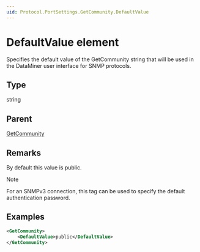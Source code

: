 ```yaml
---
uid: Protocol.PortSettings.GetCommunity.DefaultValue
---
```


# DefaultValue element

Specifies the default value of the GetCommunity string that will be used in the DataMiner user interface for SNMP protocols.

## Type

string

## Parent

[GetCommunity](xref:Protocol.PortSettings.GetCommunity)

## Remarks

By default this value is public.

> [!NOTE]
> For an SNMPv3 connection, this tag can be used to specify the default authentication password.

## Examples

```xml
<GetCommunity>
    <DefaultValue>public</DefaultValue>
</GetCommunity>
```
